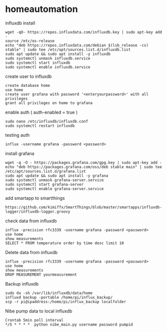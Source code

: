 # homeautomation

influxdb install
```
wget -qO- https://repos.influxdata.com/influxdb.key | sudo apt-key add -
source /etc/os-release
echo "deb https://repos.influxdata.com/debian $(lsb_release -cs) stable" | sudo tee /etc/apt/sources.list.d/influxdb.list
sudo apt update && sudo apt install -y influxdb
sudo systemctl unmask influxdb.service
sudo systemctl start influxdb
sudo systemctl enable influxdb.service
```

create user to influxdb
```
create database home
use home
create user grafana with password '<enteryourpassword>' with all privileges
grant all privileges on home to grafana
```

enable auth ( auth-enabled = true )
```
sudo nano /etc/influxdb/influxdb.conf
sudo systemctl restart influxdb
```

testing auth
```
influx -username grafana -password <password>
```

install grafana
```
wget -q -O - https://packages.grafana.com/gpg.key | sudo apt-key add -
echo "deb https://packages.grafana.com/oss/deb stable main" | sudo tee /etc/apt/sources.list.d/grafana.list
sudo apt update && sudo apt install -y grafana
sudo systemctl unmask grafana-server.service
sudo systemctl start grafana-server
sudo systemctl enable grafana-server.service
```

add smartapp to smartthings
```
https://github.com/kimiffx/SmartThings/blob/master/smartapps/influxdb-logger/influxdb-logger.groovy
```

check data from influxdb
```
influx -precision rfc3339 -username grafana -password <password>
use home
show measurements
SELECT * FROM temperature order by time desc limit 10
```
Delete data from influxdb
```
influx -precision rfc3339 -username grafana -password <password>
use home
show measurements
DROP MEASUREMENT yourmeasurement
```
Backup influxdb
```
sudo du -sh /var/lib/influxdb/data/home
influxd backup -portable /home/pi/influx_backup/
scp -r pi@ipaddress:/home/pi/influx_backup localfolder
```

Nibe pump data to local influxdb
```
Crontab 5min poll interval
*/5 * * * *  python nibe_main.py username password pumpid
```


